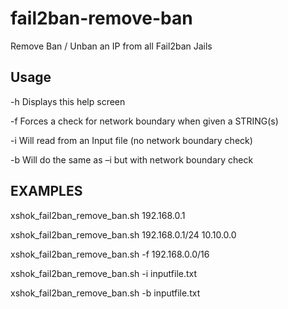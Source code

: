 # fail2ban-remove-ban
Remove Ban / Unban an IP from all Fail2ban Jails

## Usage
-h  Displays this help screen

-f  Forces a check for network boundary when given a STRING(s)

-i  Will read from an Input file (no network boundary check)

-b  Will do the same as –i but with network boundary check

## EXAMPLES
xshok_fail2ban_remove_ban.sh 192.168.0.1

xshok_fail2ban_remove_ban.sh 192.168.0.1/24 10.10.0.0

xshok_fail2ban_remove_ban.sh -f 192.168.0.0/16

xshok_fail2ban_remove_ban.sh -i inputfile.txt

xshok_fail2ban_remove_ban.sh -b inputfile.txt

